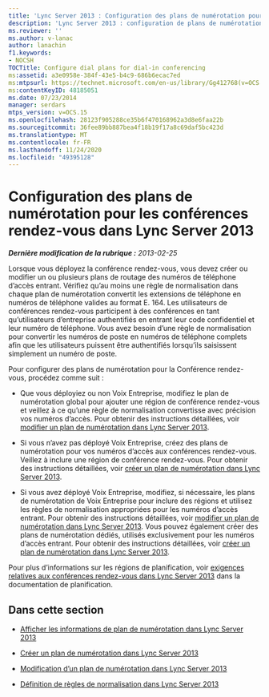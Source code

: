 ```yaml
---
title: 'Lync Server 2013 : Configuration des plans de numérotation pour les conférences rendez-vous'
description: 'Lync Server 2013 : configuration de plans de numérotation pour les conférences rendez-vous.'
ms.reviewer: ''
ms.author: v-lanac
author: lanachin
f1.keywords:
- NOCSH
TOCTitle: Configure dial plans for dial-in conferencing
ms:assetid: a3e0958e-384f-43e5-b4c9-686b6ecac7ed
ms:mtpsurl: https://technet.microsoft.com/en-us/library/Gg412768(v=OCS.15)
ms:contentKeyID: 48185051
ms.date: 07/23/2014
manager: serdars
mtps_version: v=OCS.15
ms.openlocfilehash: 28123f905288ce35b6f470168962a3d8e6faa22b
ms.sourcegitcommit: 36fee89bb887bea4f18b19f17a8c69daf5bc423d
ms.translationtype: MT
ms.contentlocale: fr-FR
ms.lasthandoff: 11/24/2020
ms.locfileid: "49395128"
---
```

# <a name="configure-dial-plans-for-dial-in-conferencing-in-lync-server-2013"></a>Configuration des plans de numérotation pour les conférences rendez-vous dans Lync Server 2013

<div data-xmlns="http://www.w3.org/1999/xhtml">

<div class="topic" data-xmlns="http://www.w3.org/1999/xhtml" data-msxsl="urn:schemas-microsoft-com:xslt" data-cs="https://msdn.microsoft.com/">

<div data-asp="https://msdn2.microsoft.com/asp">



</div>

<div id="mainSection">

<div id="mainBody">

<span> </span>

_**Dernière modification de la rubrique :** 2013-02-25_

Lorsque vous déployez la conférence rendez-vous, vous devez créer ou modifier un ou plusieurs plans de routage des numéros de téléphone d’accès entrant. Vérifiez qu’au moins une règle de normalisation dans chaque plan de numérotation convertit les extensions de téléphone en numéros de téléphone valides au format E. 164. Les utilisateurs de conférences rendez-vous participent à des conférences en tant qu’utilisateurs d’entreprise authentifiés en entrant leur code confidentiel et leur numéro de téléphone. Vous avez besoin d’une règle de normalisation pour convertir les numéros de poste en numéros de téléphone complets afin que les utilisateurs puissent être authentifiés lorsqu’ils saisissent simplement un numéro de poste.

Pour configurer des plans de numérotation pour la Conférence rendez-vous, procédez comme suit :

  - Que vous déployiez ou non Voix Entreprise, modifiez le plan de numérotation global pour ajouter une région de conférence rendez-vous et veillez à ce qu’une règle de normalisation convertisse avec précision vos numéros d’accès. Pour obtenir des instructions détaillées, voir [modifier un plan de numérotation dans Lync Server 2013](lync-server-2013-modify-a-dial-plan.md).

  - Si vous n’avez pas déployé Voix Entreprise, créez des plans de numérotation pour vos numéros d’accès aux conférences rendez-vous. Veillez à inclure une région de conférence rendez-vous. Pour obtenir des instructions détaillées, voir [créer un plan de numérotation dans Lync Server 2013](lync-server-2013-create-a-dial-plan.md).

  - Si vous avez déployé Voix Entreprise, modifiez, si nécessaire, les plans de numérotation de Voix Entreprise pour inclure des régions et utilisez les règles de normalisation appropriées pour les numéros d’accès entrant. Pour obtenir des instructions détaillées, voir [modifier un plan de numérotation dans Lync Server 2013](lync-server-2013-modify-a-dial-plan.md). Vous pouvez également créer des plans de numérotation dédiés, utilisés exclusivement pour les numéros d’accès entrant. Pour obtenir des instructions détaillées, voir [créer un plan de numérotation dans Lync Server 2013](lync-server-2013-create-a-dial-plan.md).

Pour plus d’informations sur les régions de planification, voir [exigences relatives aux conférences rendez-vous dans Lync Server 2013](lync-server-2013-dial-in-conferencing-requirements.md) dans la documentation de planification.

<div>

## <a name="in-this-section"></a>Dans cette section

  - [Afficher les informations de plan de numérotation dans Lync Server 2013](lync-server-2013-view-dial-plan-information.md)

  - [Créer un plan de numérotation dans Lync Server 2013](lync-server-2013-create-a-dial-plan.md)

  - [Modification d’un plan de numérotation dans Lync Server 2013](lync-server-2013-modify-a-dial-plan.md)

  - [Définition de règles de normalisation dans Lync Server 2013](lync-server-2013-defining-normalization-rules.md)

</div>

</div>

<span> </span>

</div>

</div>

</div>

